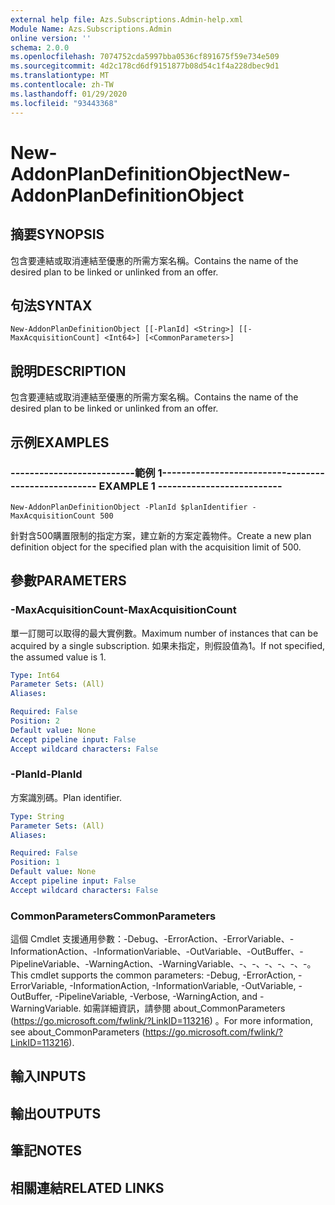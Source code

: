 ```yaml
---
external help file: Azs.Subscriptions.Admin-help.xml
Module Name: Azs.Subscriptions.Admin
online version: ''
schema: 2.0.0
ms.openlocfilehash: 7074752cda5997bba0536cf891675f59e734e509
ms.sourcegitcommit: 4d2c178cd6df9151877b08d54c1f4a228dbec9d1
ms.translationtype: MT
ms.contentlocale: zh-TW
ms.lasthandoff: 01/29/2020
ms.locfileid: "93443368"
---
```

# <span data-ttu-id="8f895-101">New-AddonPlanDefinitionObject</span><span class="sxs-lookup"><span data-stu-id="8f895-101">New-AddonPlanDefinitionObject</span></span>

## <span data-ttu-id="8f895-102">摘要</span><span class="sxs-lookup"><span data-stu-id="8f895-102">SYNOPSIS</span></span>
<span data-ttu-id="8f895-103">包含要連結或取消連結至優惠的所需方案名稱。</span><span class="sxs-lookup"><span data-stu-id="8f895-103">Contains the name of the desired plan to be linked or unlinked from an offer.</span></span>

## <span data-ttu-id="8f895-104">句法</span><span class="sxs-lookup"><span data-stu-id="8f895-104">SYNTAX</span></span>

```
New-AddonPlanDefinitionObject [[-PlanId] <String>] [[-MaxAcquisitionCount] <Int64>] [<CommonParameters>]
```

## <span data-ttu-id="8f895-105">說明</span><span class="sxs-lookup"><span data-stu-id="8f895-105">DESCRIPTION</span></span>
<span data-ttu-id="8f895-106">包含要連結或取消連結至優惠的所需方案名稱。</span><span class="sxs-lookup"><span data-stu-id="8f895-106">Contains the name of the desired plan to be linked or unlinked from an offer.</span></span>

## <span data-ttu-id="8f895-107">示例</span><span class="sxs-lookup"><span data-stu-id="8f895-107">EXAMPLES</span></span>

### <span data-ttu-id="8f895-108">--------------------------範例 1--------------------------</span><span class="sxs-lookup"><span data-stu-id="8f895-108">-------------------------- EXAMPLE 1 --------------------------</span></span>
```
New-AddonPlanDefinitionObject -PlanId $planIdentifier -MaxAcquisitionCount 500
```

<span data-ttu-id="8f895-109">針對含500購置限制的指定方案，建立新的方案定義物件。</span><span class="sxs-lookup"><span data-stu-id="8f895-109">Create a new plan definition object for the specified plan with the acquisition limit of 500.</span></span>

## <span data-ttu-id="8f895-110">參數</span><span class="sxs-lookup"><span data-stu-id="8f895-110">PARAMETERS</span></span>

### <span data-ttu-id="8f895-111">-MaxAcquisitionCount</span><span class="sxs-lookup"><span data-stu-id="8f895-111">-MaxAcquisitionCount</span></span>
<span data-ttu-id="8f895-112">單一訂閱可以取得的最大實例數。</span><span class="sxs-lookup"><span data-stu-id="8f895-112">Maximum number of instances that can be acquired by a single subscription.</span></span>
<span data-ttu-id="8f895-113">如果未指定，則假設值為1。</span><span class="sxs-lookup"><span data-stu-id="8f895-113">If not specified, the assumed value is 1.</span></span>

```yaml
Type: Int64
Parameter Sets: (All)
Aliases: 

Required: False
Position: 2
Default value: None
Accept pipeline input: False
Accept wildcard characters: False
```

### <span data-ttu-id="8f895-114">-PlanId</span><span class="sxs-lookup"><span data-stu-id="8f895-114">-PlanId</span></span>
<span data-ttu-id="8f895-115">方案識別碼。</span><span class="sxs-lookup"><span data-stu-id="8f895-115">Plan identifier.</span></span>

```yaml
Type: String
Parameter Sets: (All)
Aliases: 

Required: False
Position: 1
Default value: None
Accept pipeline input: False
Accept wildcard characters: False
```

### <span data-ttu-id="8f895-116">CommonParameters</span><span class="sxs-lookup"><span data-stu-id="8f895-116">CommonParameters</span></span>
<span data-ttu-id="8f895-117">這個 Cmdlet 支援通用參數：-Debug、-ErrorAction、-ErrorVariable、-InformationAction、-InformationVariable、-OutVariable、-OutBuffer、-PipelineVariable、-WarningAction、-WarningVariable、-、-、-、-、-、-。</span><span class="sxs-lookup"><span data-stu-id="8f895-117">This cmdlet supports the common parameters: -Debug, -ErrorAction, -ErrorVariable, -InformationAction, -InformationVariable, -OutVariable, -OutBuffer, -PipelineVariable, -Verbose, -WarningAction, and -WarningVariable.</span></span> <span data-ttu-id="8f895-118">如需詳細資訊，請參閱 about_CommonParameters (https://go.microsoft.com/fwlink/?LinkID=113216) 。</span><span class="sxs-lookup"><span data-stu-id="8f895-118">For more information, see about_CommonParameters (https://go.microsoft.com/fwlink/?LinkID=113216).</span></span>

## <span data-ttu-id="8f895-119">輸入</span><span class="sxs-lookup"><span data-stu-id="8f895-119">INPUTS</span></span>

## <span data-ttu-id="8f895-120">輸出</span><span class="sxs-lookup"><span data-stu-id="8f895-120">OUTPUTS</span></span>

## <span data-ttu-id="8f895-121">筆記</span><span class="sxs-lookup"><span data-stu-id="8f895-121">NOTES</span></span>

## <span data-ttu-id="8f895-122">相關連結</span><span class="sxs-lookup"><span data-stu-id="8f895-122">RELATED LINKS</span></span>

